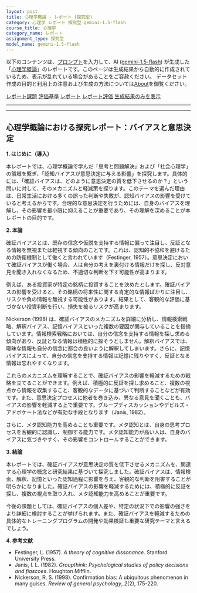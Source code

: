 ```yaml
---
layout: post
title: 心理学概論 - レポート (探究型)
category: 心理学 レポート 探究型 gemini-1.5-flash
course_title: 心理学
category_name: レポート
assignment_type: 探究型
model_name: gemini-1.5-flash
---
```


以下のコンテンツは、[プロンプト](http://127.0.0.1:8000/generated/心理学/gemini-1.5-flash/prompt_レポート-探究型.md)を入力して、AI ([gemini-1.5-flash](contents/gemini-1.5-flash)) が生成した「[心理学概論](/contents/心理学/)」のレポートです。このページは生成結果から自動的に作成されているため、表示が乱れている場合があることをご容赦ください。
データセット作成の目的と利用上の注意および生成の方法については[About](/About)を御覧ください。

[レポート課題](../レポート課題-探究型)
[評価基準](../評価基準-探究型)
[レポート](../レポート-探究型)
[レポート評価](../レポート評価-探究型)
[生成結果のみを表示](http://127.0.0.1:8000/generated/心理学/gemini-1.5-flash/レポート-探究型.md)
  

***
***
  
## 心理学概論における探究レポート：バイアスと意思決定

**1. はじめに（導入）**

本レポートでは、心理学概論で学んだ「思考と問題解決」および「社会心理学」の領域を繋ぎ、「認知バイアスが意思決定に与える影響」を探究します。具体的には、「確証バイアスは、どのように意思決定の質を低下させるのか？」という問いに対して、そのメカニズムと軽減策を探ります。このテーマを選んだ理由は、日常生活における多くの誤った判断や失敗が、認知バイアスの影響を受けていると考えるからです。合理的な意思決定を行うためには、自身のバイアスを理解し、その影響を最小限に抑えることが重要であり、その理解を深めることが本レポートの目的です。

**2. 本論**

確証バイアスとは、既存の信念や仮説を支持する情報に偏って注目し、反証となる情報を無視または軽視する傾向のことです。これは、認知的不協和を避けるための防衛機制として働くと言われています（Festinger, 1957）。意思決定において確証バイアスが働く場合、人は自分の考えを裏付ける情報だけを探し、反対意見を聞き入れなくなるため、不適切な判断を下す可能性が高まります。

例えば、ある投資家が特定の銘柄に投資することを決めたとします。確証バイアスの影響を受けると、その銘柄の将来性に関する肯定的な情報ばかりに注目し、リスクや負の情報を無視する可能性があります。結果として、客観的な評価に基づかない投資判断を行い、損失を被るリスクが高まります。

Nickerson (1998) は、確証バイアスのメカニズムを詳細に分析し、情報検索戦略、解釈バイアス、記憶バイアスといった複数の要因が関与していることを指摘しています。情報検索戦略においては、自分の信念を支持する情報を探し求める傾向があり、反証となる情報は積極的に探そうとしません。解釈バイアスでは、曖昧な情報も自分の信念に都合の良いように解釈してしまいます。さらに、記憶バイアスによって、自分の信念を支持する情報は記憶に残りやすく、反証となる情報は忘れやすくなります。

これらのメカニズムを理解することで、確証バイアスの影響を軽減するための戦略を立てることができます。例えば、積極的に反証を探し求めること、複数の視点から情報を収集すること、客観的なデータに基づいて判断することなどが有効です。また、意思決定プロセスに他者を巻き込み、異なる意見を聞くことも、バイアスの影響を軽減する上で重要です。グループディスカッションやデビルズ・アドボケート法などが有効な手段となります（Janis, 1982）。

さらに、メタ認知能力を高めることも重要です。メタ認知とは、自身の思考プロセスを客観的に認識し、制御する能力です。メタ認知能力が高い人は、自身のバイアスに気づきやすく、その影響をコントロールすることができます。


**3. 結論**

本レポートでは、確証バイアスが意思決定の質を低下させるメカニズムを、関連する心理学の概念と研究結果に基づいて探究しました。確証バイアスは、情報検索、解釈、記憶といった認知過程に影響を与え、客観的な判断を阻害することが明らかになりました。確証バイアスの影響を軽減するためには、積極的に反証を探し、複数の視点を取り入れ、メタ認知能力を高めることが重要です。

今後の課題としては、確証バイアスの個人差や、特定の状況下での影響の強さをより詳細に検討することが挙げられます。また、確証バイアスを軽減するための具体的なトレーニングプログラムの開発や効果検証も重要な研究テーマと言えるでしょう。


**4. 参考文献**

* Festinger, L. (1957). *A theory of cognitive dissonance*. Stanford University Press.
* Janis, I. L. (1982). *Groupthink: Psychological studies of policy decisions and fiascoes*. Houghton Mifflin.
* Nickerson, R. S. (1998). Confirmation bias: A ubiquitous phenomenon in many guises. *Review of general psychology*, *2*(2), 175-220.

